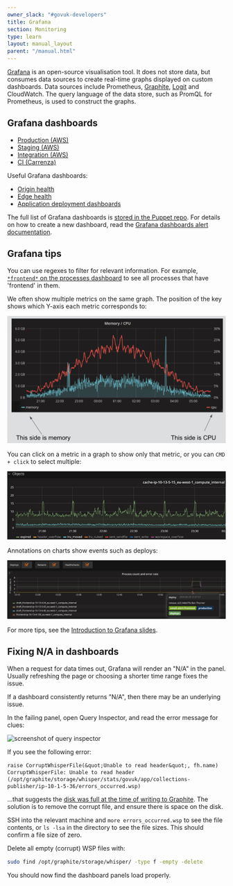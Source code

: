 ```yaml
---
owner_slack: "#govuk-developers"
title: Grafana
section: Monitoring
type: learn
layout: manual_layout
parent: "/manual.html"
---
```


[Grafana](https://grafana.com/) is an open-source visualisation tool.
It does not store data, but consumes data sources to create real-time
graphs displayed on custom dashboards. Data sources include Prometheus,
[Graphite], [Logit] and CloudWatch. The query language of the data
store, such as PromQL for Prometheus, is used to construct the graphs.

[Graphite]: /manual/graphite-and-deployment-dashboards.html
[Logit]: /manual/logit.html

## Grafana dashboards

- [Production (AWS)](https://grafana.blue.production.govuk.digital)
- [Staging (AWS)](https://grafana.blue.staging.govuk.digital)
- [Integration (AWS)](https://grafana.integration.publishing.service.gov.uk)
- [CI (Carrenza)](https://ci-grafana.integration.publishing.service.gov.uk)

Useful Grafana dashboards:

- [Origin health](https://grafana.publishing.service.gov.uk/dashboard/file/origin_health.json)
- [Edge health](https://grafana.publishing.service.gov.uk/dashboard/file/edge_health.json)
- [Application deployment dashboards](deployment-dashboards.html)

The full list of Grafana dashboards is [stored in the Puppet repo][dashboards].
For details on how to create a new dashboard, read the
[Grafana dashboards alert documentation](/manual/alerts/grafana-dashboards.html).

[dashboards]: https://github.com/alphagov/govuk-puppet/blob/master/modules/grafana/manifests/dashboards.pp

## Grafana tips

You can use regexes to filter for relevant information. For example,
[`*frontend*` on the processes dashboard](https://grafana.production.govuk.digital/dashboard/file/processes.json?refresh=1m&orgId=1&var-host=All&var-processes=*frontend*&from=now-15m&to=now)
to see all processes that have 'frontend' in them.

We often show multiple metrics on the same graph. The position of the
key shows which Y-axis each metric corresponds to:

![screenshot of multiple metrics selected](/manual/images/grafana-y-axis.png)

You can click on a metric in a graph to show only that metric, or you
can `CMD + click` to select multiple:

![screenshot of multiple metrics selected](/manual/images/grafana-select-multiple.png)

Annotations on charts show events such as deploys:

![screenshot of annotations](/manual/images/grafana-annotations.png)

For more tips, see the [Introduction to Grafana slides](https://docs.google.com/presentation/d/1jza62bRUt8BnyIqKkGP0oaP2X26pI-rooU6ri3YCm5w/edit).

## Fixing N/A in dashboards

When a request for data times out, Grafana will render an "N/A" in the panel.
Usually refreshing the page or choosing a shorter time range fixes the issue.

If a dashboard consistently returns "N/A", then there may be an underlying issue.

In the failing panel, open Query Inspector, and read the error message for clues:

![screenshot of query inspector](https://trello-attachments.s3.amazonaws.com/5acb8d0387ff12f600df0a13/5fa2aabcd3c6a14f183a4864/67fefdfd06aaaeca84977dcc32abc27f/Screenshot_2020-11-30_at_10.53.20.png)

If you see the following error:

```
raise CorruptWhisperFile(&quot;Unable to read header&quot;, fh.name) CorruptWhisperFile: Unable to read header (/opt/graphite/storage/whisper/stats/govuk/app/collections-publisher/ip-10-1-5-36/errors_occurred.wsp)
```

...that suggests the [disk was full at the time of writing to Graphite](https://github.com/graphite-project/carbon/issues/327).
The solution is to remove the corrupt file, and ensure there is space on the disk.

SSH into the relevant machine and `more errors_occurred.wsp` to see the file contents,
or `ls -lsa` in the directory to see the file sizes. This should confirm a file size of
zero.

Delete all empty (corrupt) WSP files with:

```sh
sudo find /opt/graphite/storage/whisper/ -type f -empty -delete
```

You should now find the dashboard panels load properly.

